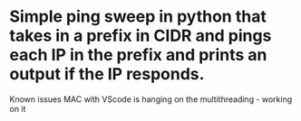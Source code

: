#  Simple ping sweep in python that takes in a prefix in CIDR and pings each IP in the prefix and prints an output if the IP responds.



Known issues
  MAC with VScode is hanging on the multithreading - working on it
